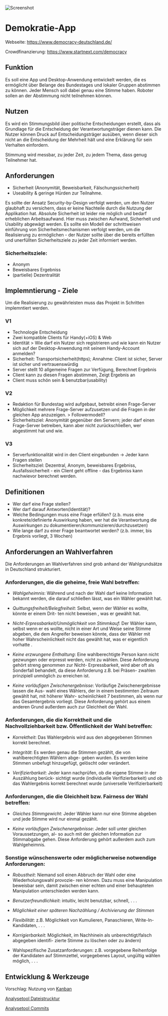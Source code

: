 

![Screenshot](https://www.democracy-deutschland.de/images/forfb2.png)

# Demokratie-App

Webseite: https://www.democracy-deutschland.de/

Crowdfinanzierung: https://www.startnext.com/democracy

## Funktion

Es soll eine App und Desktop-Anwendung entwickelt werden, die es ermöglicht über Belange des Bundestages und lokaler Gruppen abstimmen zu können. Jeder Mensch soll dabei genau eine Stimme haben. Roboter sollen an der Abstimmung nicht teilnehmen können.

## Nutzen

Es wird ein Stimmungsbild über politische Entscheidungen erstellt, dass als Grundlage für die Entscheidung der Verantwortungsträger dienen kann. Die Nutzer können Druck auf Entscheidungsträger ausüben, wenn dieser sich nicht an die Entscheidung der Mehrheit hält und eine Erklärung für sein Verhalten einfordern.

Stimmung wird messbar, zu jeder Zeit, zu jedem Thema, dass genug Teilnehmer hat.

## Anforderungen

- Sicherheit (Anonymität, Beweisbarkeit, Fälschungssicherheit)
- Useability & geringe Hürden zur Teilnahme.

Es sollte der Ansatz Security-by-Design verfolgt werden, um den Nutzer glaubhaft zu versichern, dass er keine Nachteile durch die Nutzung der Applikation hat. Absolute Sicherheit ist leider nie möglich und bedarf erheblichen Arbeitsaufwand. Hier muss zwischen Aufwand, Sicherheit und Usability abgewägt werden. Es sollte ein Modell der schrittweisen einführung von Sicherheitsmechanismen verfolgt werden, um die Realisierung zu ermöglichen - der Nutzer sollte über die bereits erfüllten und unerfüllten Sicherheitsziele zu jeder Zeit informiert werden.

### Sicherheitsziele:
- Anonym
- Beweisbares Ergebniss
- (partielle) Dezentralität

## Implemntierung - Ziele

Um die Realisierung zu gewährleisten muss das Projekt in Schritten implemntiert werden.

### V1

- Technologie Entscheidung
- Zwei kompatible Clients für Handy(+iOS) & Web
- Identität > Wie darf ein Nutzer sich registrieren und wie kann ein Nutzer sich auf der Desktop-Anwendung mit seinem Handy-Account anmelden?
- Sicherheit: Transportsicherheit(https); Annahme: Client ist sicher, Server ist sicher und vertrauenswürdig
- Server stellt 10 allgemeine Fragen zur Verfügung, Berechnet Ergebnis
- Client kann zu diesen Fragen abstimmen, Zeigt Ergebnis an
- Client muss schön sein & benutzbar(usability)

### V2

 - Redaktion für Bundestag wird aufgebaut, betreibt einen Frage-Server
 - Möglichkeit mehrere Frage-Server aufzusetzen und die Fragen in der gleichen App anzuzeigen. > Followermodell?
 - Sicherheitsziel: Anonymität gegenüber den Servern; jeder darf einen Frage-Server betreiben, kann aber nicht zurückschließen, wer abgestimmt hat und wie.

### V3

 - Serverfunktionalität wird in den Client eingebunden -> Jeder kann Fragen stellen
 - Sicherheitsziel: Dezentral, Anonym, beweisbares Ergebniss, Ausfallssicherheit - ein Client geht offline - das Ergebniss kann nachwievor berechnet werden.
 
## Definitionen

 - Wer darf eine Frage stellen?
 - Wer darf darauf Antworten(Identität)?
 - Welche Bedingungen muss eine Frage erfüllen? (z.b. muss eine konkrete/definierte Auswirkung haben, wer hat die Verantwortung die Auswirkungen zu dokumentieren/kommunizieren/durchzusetzen)
 - Wie lange darf zu einer Frage beantwortet werden? (z.b. immer, bis Ergebnis vorliegt, 3 Wochen)
 
 
 
 
## Anforderungen an Wahlverfahren

  Die  Anforderungen an Wahlverfahren sind grob anhand der Wahlgrundsätze in Deutschland
  strukturiert.


### Anforderungen, die die geheime, freie Wahl betreffen:

   - *Wahlgeheimnis*: Während und nach der Wahl darf keine Information bekannt werden, die
   darauf schließen lässt, was ein Wähler gewählt hat.

   - *Quittungsfreiheit/Belegfreiheit*: Selbst, wenn der Wähler es wollte, könnte er einem Drit-
   ten nicht beweisen , was er gewählt hat.

   - *Nicht-Erpressbarkeit/Unmöglichkeit von Stimmkauf*: Der Wähler kann, selbst wenn
   er es wollte, nicht in einer Art und Weise seine Stimme abgeben, die dem Angreifer beweisen
   könnte, dass der Wähler mit hoher Wahrscheinlichkeit nicht das gewählt hat, was er eigentlich
   vorhatte .

   - *Keine erzwungene Enthaltung*: Eine wahlberechtigte Person kann nicht gezwungen oder
   erpresst werden, nicht zu wählen. Diese Anforderung gehört streng genommen zur Nicht-
   Erpressbarkeit, wird aber oft als Sonderfall behandelt, da diese Anforderung z.B. bei Präsen-
   zwahlen prinzipiell unmöglich zu erreichen ist.

   - *Keine vorläufigen Zwischenergebnisse*: Vorläufige Zwischenergebnisse lassen die Aus-
   wahl eines Wählers, der in einem bestimmten Zeitraum gewählt hat, mit höherer Wahr-
   scheinlichkeit 7 bestimmen, als wenn nur das Gesamtergebnis vorliegt. Diese Anforderung
   gehört aus einem anderen Grund außerdem auch zur Gleichheit der Wahl.

### Anforderungen, die die Korrektheit und die Nachvollziehbarkeit bzw. Öffentlichkeit der Wahl betreffen:

   - *Korrektheit*: Das Wahlergebnis wird aus den abgegebenen Stimmen korrekt berechnet.

   - *Integrität*: Es werden genau die Stimmen gezählt, die von wahlberechtigten Wählern abge-
   geben wurden. Es werden keine Stimmen unbefugt hinzugefügt, gelöscht oder verändert.

   - *Verifizierbarkeit*: Jeder kann nachprüfen, ob die eigene Stimme in der Auszählung berück-
   sichtigt wurde (individuelle Verifizierbarkeit) und ob das Wahlergebnis korrekt berechnet
   wurde (universelle Verifizierbarkeit)

### Anforderungen, die die Gleichheit bzw. Fairness der Wahl betreffen:

   - *Gleiches Stimmgewicht*: Jeder Wähler kann nur eine Stimme abgeben und jede Stimme
   wird nur einmal gezählt. 

   - *Keine vorläufigen Zwischenergebnisse*: Jeder soll unter gleichen Voraussetzungen, al-
   so auch mit der gleichen Information zur Stimmabgabe gehen. Diese Anforderung gehört
   außerdem auch zum Wahlgeheimnis.

### Sonstige wünschenswerte oder möglicherweise notwendige Anforderungen:

   - *Robustheit*: Niemand soll einen Abbruch der Wahl oder eine Wiederholungswahl provozie-
   ren können. Dazu muss eine Manipulation beweisbar sein, damit zwischen einer echten und
   einer behaupteten Manipulation unterschieden werden kann.

   - *Benutzerfreundlichkeit*: intuitiv, leicht benutzbar, schnell, . . .

   - *Möglichkeit einer späteren Nachzählung / Archivierung der Stimmen*

   - *Flexibilität*: z.B. Möglichkeit von Kumulieren, Panaschieren, Write-In-Kandidaten, . . .

   - *Korrigierbarkeit*: Möglichkeit, im Nachhinein als unberechtigt/falsch abgegeben identifi-
   zierte Stimme zu löschen oder zu ändern)

   - Wahlspezifische Zusatzanforderungen: z.B. vorgegebene Reihenfolge der Kandidaten
   auf Stimmzettel, vorgegebenes Layout, ungültig wählen möglich, . . .
   
## Entwicklung & Werkzeuge

Vorschlag: Nutzung von [Kanban](https://kb.webcraft-media.de/?controller=BoardViewController&action=readonly&token=649348bb701244fff358494e1a9945a9bf2fcf0eaa2f69116b0df197a93d)

[Analysetool Dateistrucktur](https://veniversum.me/git-visualizer/?owner=demokratie-live&repo=demokratie-app)

[Analysetool Commits](http://ghv.artzub.com/#repo=demokratie-app&climit=10000&user=demokratie-live)

